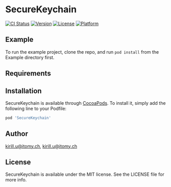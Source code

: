 # SecureKeychain

[![CI Status](https://img.shields.io/travis/kirill.u@itomy.ch/SecureKeychain.svg?style=flat)](https://travis-ci.org/kirill.u@itomy.ch/SecureKeychain)
[![Version](https://img.shields.io/cocoapods/v/SecureKeychain.svg?style=flat)](https://cocoapods.org/pods/SecureKeychain)
[![License](https://img.shields.io/cocoapods/l/SecureKeychain.svg?style=flat)](https://cocoapods.org/pods/SecureKeychain)
[![Platform](https://img.shields.io/cocoapods/p/SecureKeychain.svg?style=flat)](https://cocoapods.org/pods/SecureKeychain)

## Example

To run the example project, clone the repo, and run `pod install` from the Example directory first.

## Requirements

## Installation

SecureKeychain is available through [CocoaPods](https://cocoapods.org). To install
it, simply add the following line to your Podfile:

```ruby
pod 'SecureKeychain'
```

## Author

kirill.u@itomy.ch, kirill.u@itomy.ch

## License

SecureKeychain is available under the MIT license. See the LICENSE file for more info.
